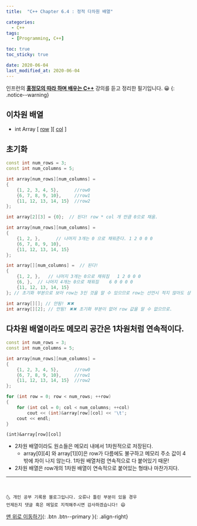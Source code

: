 ```yaml
---
title:  "C++ Chapter 6.4 : 정적 다차원 배열" 

categories:
  - C++
tags:
  - [Programming, C++]

toc: true
toc_sticky: true

date: 2020-06-04
last_modified_at: 2020-06-04
---
```

인프런의 **<u>홍정모의 따라 하며 배우는 C++</u>** 강의를 듣고 정리한 필기입니다. 😀
{: .notice--warning}


## 이차원 배열
- int Array [ <u>row</u> ][ <u>col</u> ]


## 초기화

```cpp
const int num_rows = 3;
const int num_columns = 5;

int array[num_rows][num_columns] = 
{ 
    {1, 2, 3, 4, 5},      //row0
    {6, 7, 8, 9, 10},     //row1
    {11, 12, 13, 14, 15}  //row2
};

int array[2][3] = {0};  // 된다! row * col 개 만큼 0으로 채움.

int array[num_rows][num_columns] = 
{
	{1, 2, },      // 나머지 3개는 0 으로 채워준다. 1 2 0 0 0
	{6, 7, 8, 9, 10},    
	{11, 12, 13, 14, 15}  
};

int array[][num_columns] =  // 된다! 
{
    {1, 2, },   // 나머지 3개는 0으로 채워짐   1 2 0 0 0
    {6, },  // 나머지 4개는 0으로 채워짐    6 0 0 0 0
    {11, 12, 13, 14, 15}   
}; // 초기화 부분으로 보아 row는 3인 것을 알 수 있으므로 row는 선언시 적지 않아도 상관없다.

int array[][]; // 안됨! ✖✖
int array[][2]; // 안됨! ✖✖ 초기화 부분이 없어 row 값을 알 수 없으므로.

```

## 다차원 배열이라도 메모리 공간은 1차원처럼 연속적이다.

```cpp
const int num_rows = 3;
const int num_columns = 5;

int array[num_rows][num_columns] = 
{
	{1, 2, 3, 4, 5},      //row0
    {6, 7, 8, 9, 10},     //row1
    {11, 12, 13, 14, 15}  //row2
};

for (int row = 0; row < num_rows; ++row)
{
	for (int col = 0; col < num_columns; ++col)
		cout << (int)&array[row][col] << '\t';
	cout << endl;
}
```

`(int)&array[row][col]`

- 2차원 배열이라도 원소들은 메모리 내에서 1차원적으로 저장된다.
  - array[0][4] 와 array[1][0]은 row가 다름에도 불구하고 메모리 주소 값이 4 밖에 차이 나지 않는다. 1차원 배열처럼 연속적으로 다 붙어있기 때문! 
- 2차원 배열은 row개의 1차원 배열이 연속적으로 붙어있는 형태나 마찬가지다. 

***
<br>

    🌜 개인 공부 기록용 블로그입니다. 오류나 틀린 부분이 있을 경우 
    언제든지 댓글 혹은 메일로 지적해주시면 감사하겠습니다! 😄

[맨 위로 이동하기](#){: .btn .btn--primary }{: .align-right}